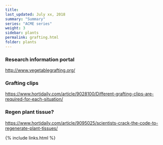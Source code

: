 ```yaml
---
title:  
last_updated: July xx, 2018
summary: "Summary"
series: "ACME series"
weight: 3
sidebar: plants
permalink: grafting.html
folder: plants
---
```


### Research information portal
http://www.vegetablegrafting.org/

### Grafting clips
https://www.hortidaily.com/article/9028100/Different-grafting-clips-are-required-for-each-situation/

### Regen plant tissue?
https://www.hortidaily.com/article/9095025/scientists-crack-the-code-to-regenerate-plant-tissues/

{% include links.html %}
